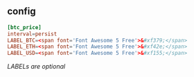 ## config

 ``` toml
[btc_price]
interval=persist
LABEL_BTC=<span font='Font Awesome 5 Free'>&#xf379;</span>
LABEL_ETH=<span font='Font Awesome 5 Free'>&#xf42e;</span>
LABEL_USD=<span font='Font Awesome 5 Free'>&#xf155;</span>
 ```
*LABELs are optional*
 
